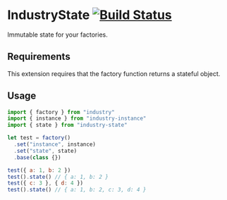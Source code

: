 # IndustryState [![Build Status](https://travis-ci.org/invrs/industry-state.svg?branch=master)](https://travis-ci.org/invrs/industry-state)

Immutable state for your factories.

## Requirements

This extension requires that the factory function returns a stateful object.

## Usage

```js
import { factory } from "industry"
import { instance } from "industry-instance"
import { state } from "industry-state"

let test = factory()
  .set("instance", instance)
  .set("state", state)
  .base(class {})

test({ a: 1, b: 2 })
test().state() // { a: 1, b: 2 }
test({ c: 3 }, { d: 4 })
test().state() // { a: 1, b: 2, c: 3, d: 4 }
```
